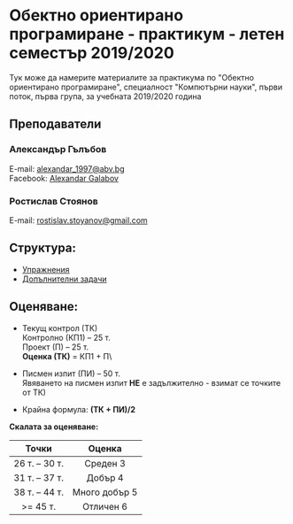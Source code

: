 # Обектно ориентирано програмиране - практикум - летен семестър 2019/2020

Тук може да намерите материалите за практикума по "Обектно ориентирано програмиране", специалност
"Компютърни науки", първи поток, първа група, за учебната 2019/2020 година

## Преподаватели

### Александър Гълъбов

E-mail: alexandar_1997@abv.bg\
Facebook: [Alexandar Galabov](https://www.facebook.com/alexandar.galabov)

### Ростислав Стоянов

E-mail: rostislav.stoyanov@gmail.com

## Структура:
* [Упражнения](./exercises)
* [Допълнителни задачи](./bonusTasks)

## Оценяване:
* Текущ контрол (ТК)\
Контролно (КП1) – 25 т.\
Проект (П) – 25 т.\
**Оценка (ТК)** = КП1 + П\
* Писмен изпит (ПИ) – 50 т.\
Явяването на писмен изпит **НЕ** е задължително - взимат се точките от ТК)

* Крайна формула: **(ТК + ПИ)/2**

**Скалата за оценяване:**

| Точки           | Оценка        |
| :-------------: |:-------------:|
| 26 т. – 30 т.   | Среден 3      |
| 31 т. – 37 т.   | Добър 4       |
| 38 т. – 44 т.   | Много добър 5 |
| >= 45 т.        | Отличен 6     |